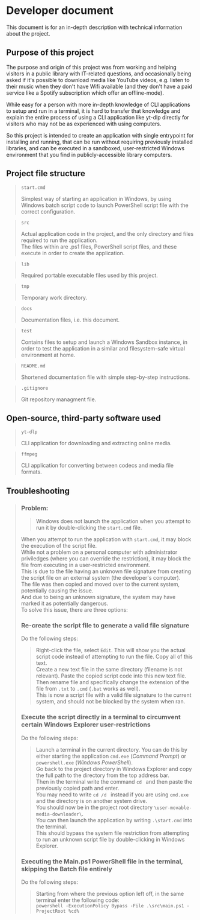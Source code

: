 # Developer document

This document is for an in-depth description with technical information about the project.

## Purpose of this project

The purpose and origin of this project was from working and helping visitors in a public library with IT-related questions, and occasionally being asked if it's possible to download media like YouTube videos, e.g. listen to their music when they don't have Wifi available (and they don't have a paid service like a Spotify subscription which offer an offline-mode).

While easy for a person with more in-depth knowledge of CLI applications to setup and run in a terminal, it is hard to transfer that knowledge and explain the entire process of using a CLI application like yt-dlp directly for visitors who may not be as experienced with using computers.

So this project is intended to create an application with single entrypoint for installing and running, that can be run without requiring previously installed libraries, and can be executed in a sandboxed, user-restricted Windows environment that you find in publicly-accessible library computers.

## Project file structure

> ``start.cmd``
>
> Simplest way of starting an application in Windows, by using Windows batch script code to launch PowerShell script file with the correct configuration.

> ``src``
>
> Actual application code in the project, and the only directory and files required to run the application.\
> The files within are .ps1 files, PowerShell script files, and these execute in order to create the application.

> ``lib``
>
> Required portable executable files used by this project.

> ``tmp``
>
> Temporary work directory.

> ``docs``
>
> Documentation files, i.e. this document.

> ``test``
>
> Contains files to setup and launch a Windows Sandbox instance, in order to test the application in a similar and filesystem-safe virtual environment at home.

> ``README.md``
>
> Shortened documentation file with simple step-by-step instructions.

> ``.gitignore``
>
> Git repository managment file.

## Open-source, third-party software used

> ``yt-dlp``
>
> CLI application for downloading and extracting online media.

> ``ffmpeg``
>
> CLI application for converting between codecs and media file formats.

## Troubleshooting

> ### Problem:
>> Windows does not launch the application when you attempt to run it by double-clicking the ``start.cmd`` file.
>
> When you attempt to run the application with ``start.cmd``, it may block the execution of the script file.\
> While not a problem on a personal computer with administrator priviledges (where you can override the restriction), it may block the file from executing in a user-restricted environment.\
> This is due to the file having an unknown file signature from creating the script file on an external system (the developer's computer).\
> The file was then copied and moved over to the current system, potentially causing the issue.\
> And due to being an unknown signature, the system may have marked it as potentially dangerous.\
> To solve this issue, there are three options:
>
> ### Re-create the script file to generate a valid file signature
> Do the following steps:
>> Right-click the file, select ``Edit``. This will show you the actual script code instead of attempting to run the file. Copy all of this text.\
>> Create a new text file in the same directory (filename is not relevant). Paste the copied script code into this new text file.\
>> Then rename file and specifically change the extension of the file from ``.txt`` to ``.cmd`` (``.bat`` works as well).\
>> This is now a script file with a valid file signature to the current system, and should not be blocked by the system when ran.
>
> ### Execute the script directly in a terminal to circumvent certain Windows Explorer user-restrictions
> Do the following steps:
>> Launch a terminal in the current directory. You can do this by either starting the application ``cmd.exe`` (<em>Command Prompt</em>) or ``powershell.exe`` (<em>Windows PowerShell</em>).\
>> Go back to the project directory in Windows Explorer and copy the full path to the directory from the top address bar.\
>> Then in the terminal write the command ``cd `` and then paste the previously copied path and enter.\
>> You may need to write ``cd /d `` instead if you are using ``cmd.exe`` and the directory is on another system drive.\
>> You should now be in the project root directory ``\user-movable-media-downloader\``.\
>> You can then launch the application by writing ``.\start.cmd`` into the terminal.\
>> This should bypass the system file restriction from attempting to run an unknown script file by double-clicking in Windows Explorer.
>
> ### Executing the Main.ps1 PowerShell file in the terminal, skipping the Batch file entirely
> Do the following steps:
>> Starting from where the previous option left off, in the same terminal enter the following code:\
>> ``powershell -ExecutionPolicy Bypass -File .\src\main.ps1 -ProjectRoot %cd%``
